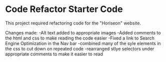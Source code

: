 # Code Refactor Starter Code

This project required refactoring code for the "Horiseon" website.

Changes made:
-Alt text added to appropriate images
-Added comments to the html and css to make reading the code easier
-Fixed a link to Search Engine Optimization in the Nav bar
-combined many of the syle elements in the css to cut down on repeated code
-rearranged stlye selectors under appropriate comments to make it easier to read